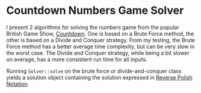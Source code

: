 # Countdown Numbers Game Solver

I present 2 algorithms for solving the numbers game from the popular British Game Show, [Countdown](<https://en.wikipedia.org/wiki/Countdown_(game_show)>). One is based on a Brute Force method, the other is based on a Divide and Conquer strategy. From my testing, the Brute Force method has a better average time complexity, but can be very slow in the worst case. The Divide and Conquer strategy, while being a bit slower on average, has a more consistent run time for all inputs.

Running `Solver::solve` on the brute force or divide-and-conquer class yields a solution object containing the solution expressed in [Reverse Polish Notation](https://en.wikipedia.org/wiki/Reverse_Polish_notation).
